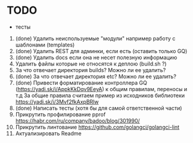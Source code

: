 
TODO
====


-  тесты

1. (done) Удалить неиспользуемые "модули" например работу с шаблонами (templates)
2. (done) Удалить REST для админки, если есть (оставить только GQ)
3. (done) Удалить docs если она не несет полезную информацию
4. Удалить файлы которые не относятся к деплою (build.sh ?)
5. За что отвечает директория builds? Можно ли ее удалить?
6. (done) За что отвечает директория etc? Можно ли ее удалить?
7. (done) Привести форматирование контроллера GQ (https://yadi.sk/i/AppkKkDqv9EeyA) к общим правилам, переносы и т.д За общие правила считаем пример из исходников библиотеки https://yadi.sk/i/3Mvf2fkAxpBRlw
8. (done) Написать тесты (хотя бы для самой ответственной части)
9. Прикрутить профилирование pprof https://habr.com/ru/company/badoo/blog/301990/
10. Прикрутить линтование https://github.com/golangci/golangci-lint
11. Актуализировать Readme


